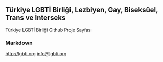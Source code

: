 ## Türkiye LGBTİ Birliği, Lezbiyen, Gay, Biseksüel, Trans ve İnterseks

Türkiye LGBTİ Birliği Github Proje Sayfası

### Markdown
http://lgbti.org
info@lgbti.org

